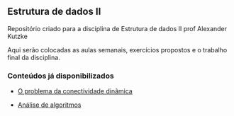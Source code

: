 ## Estrutura de dados II
Repositório criado para a disciplina de Estrutura de dados II prof Alexander Kutzke

Aqui serão colocadas as aulas semanais, exercícios propostos e o trabalho final da disciplina.

### Conteúdos já disponibilizados
- [O problema da conectividade dinâmica](https://github.com/LuizTzT/UFPR-disciplinas/tree/main/EDII/01-conectividadeDinamica)

- [Análise de algoritmos](https://github.com/LuizTzT/UFPR-disciplinas/tree/main/EDII/02-analiseAlgoritmos)
